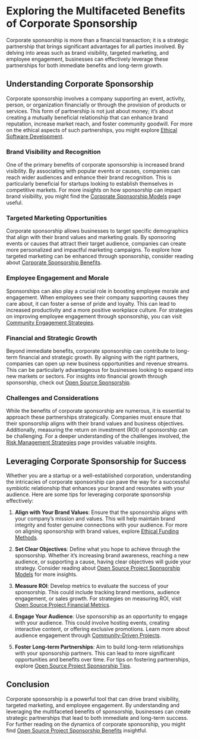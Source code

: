 # Exploring the Multifaceted Benefits of Corporate Sponsorship

Corporate sponsorship is more than a financial transaction; it is a strategic partnership that brings significant advantages for all parties involved. By delving into areas such as brand visibility, targeted marketing, and employee engagement, businesses can effectively leverage these partnerships for both immediate benefits and long-term growth.

## Understanding Corporate Sponsorship

Corporate sponsorship involves a company supporting an event, activity, person, or organization financially or through the provision of products or services. This form of partnership is not just about money; it’s about creating a mutually beneficial relationship that can enhance brand reputation, increase market reach, and foster community goodwill. For more on the ethical aspects of such partnerships, you might explore [Ethical Software Development](https://www.license-token.com/wiki/ethical-software-development).

### Brand Visibility and Recognition

One of the primary benefits of corporate sponsorship is increased brand visibility. By associating with popular events or causes, companies can reach wider audiences and enhance their brand recognition. This is particularly beneficial for startups looking to establish themselves in competitive markets. For more insights on how sponsorship can impact brand visibility, you might find the [Corporate Sponsorship Models](https://www.license-token.com/wiki/corporate-sponsorship-models) page useful.

### Targeted Marketing Opportunities

Corporate sponsorship allows businesses to target specific demographics that align with their brand values and marketing goals. By sponsoring events or causes that attract their target audience, companies can create more personalized and impactful marketing campaigns. To explore how targeted marketing can be enhanced through sponsorship, consider reading about [Corporate Sponsorship Benefits](https://www.license-token.com/wiki/corporate-sponsorship-benefits).

### Employee Engagement and Morale

Sponsorships can also play a crucial role in boosting employee morale and engagement. When employees see their company supporting causes they care about, it can foster a sense of pride and loyalty. This can lead to increased productivity and a more positive workplace culture. For strategies on improving employee engagement through sponsorship, you can visit [Community Engagement Strategies](https://www.license-token.com/wiki/community-engagement-strategies).

### Financial and Strategic Growth

Beyond immediate benefits, corporate sponsorship can contribute to long-term financial and strategic growth. By aligning with the right partners, companies can open up new business opportunities and revenue streams. This can be particularly advantageous for businesses looking to expand into new markets or sectors. For insights into financial growth through sponsorship, check out [Open Source Sponsorship](https://www.license-token.com/wiki/open-source-sponsorship).

### Challenges and Considerations

While the benefits of corporate sponsorship are numerous, it is essential to approach these partnerships strategically. Companies must ensure that their sponsorship aligns with their brand values and business objectives. Additionally, measuring the return on investment (ROI) of sponsorship can be challenging. For a deeper understanding of the challenges involved, the [Risk Management Strategies](https://www.license-token.com/wiki/risk-management-strategies) page provides valuable insights.

## Leveraging Corporate Sponsorship for Success

Whether you are a startup or a well-established corporation, understanding the intricacies of corporate sponsorship can pave the way for a successful symbiotic relationship that enhances your brand and resonates with your audience. Here are some tips for leveraging corporate sponsorship effectively:

1. **Align with Your Brand Values**: Ensure that the sponsorship aligns with your company’s mission and values. This will help maintain brand integrity and foster genuine connections with your audience. For more on aligning sponsorship with brand values, explore [Ethical Funding Methods](https://www.license-token.com/wiki/ethical-funding-methods).

2. **Set Clear Objectives**: Define what you hope to achieve through the sponsorship. Whether it’s increasing brand awareness, reaching a new audience, or supporting a cause, having clear objectives will guide your strategy. Consider reading about [Open Source Project Sponsorship Models](https://www.license-token.com/wiki/open-source-project-sponsorship-models) for more insights.

3. **Measure ROI**: Develop metrics to evaluate the success of your sponsorship. This could include tracking brand mentions, audience engagement, or sales growth. For strategies on measuring ROI, visit [Open Source Project Financial Metrics](https://www.license-token.com/wiki/open-source-project-financial-metrics).

4. **Engage Your Audience**: Use sponsorship as an opportunity to engage with your audience. This could involve hosting events, creating interactive content, or offering exclusive promotions. Learn more about audience engagement through [Community-Driven Projects](https://www.license-token.com/wiki/community-driven-projects).

5. **Foster Long-term Partnerships**: Aim to build long-term relationships with your sponsorship partners. This can lead to more significant opportunities and benefits over time. For tips on fostering partnerships, explore [Open Source Project Sponsorship Tips](https://www.license-token.com/wiki/open-source-project-sponsorship-tips).

## Conclusion

Corporate sponsorship is a powerful tool that can drive brand visibility, targeted marketing, and employee engagement. By understanding and leveraging the multifaceted benefits of sponsorship, businesses can create strategic partnerships that lead to both immediate and long-term success. For further reading on the dynamics of corporate sponsorship, you might find [Open Source Project Sponsorship Benefits](https://www.license-token.com/wiki/open-source-project-sponsorship-benefits) insightful.
